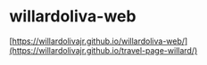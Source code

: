 # willardoliva-web
[https://willardolivajr.github.io/willardoliva-web/](https://willardolivajr.github.io/travel-page-willard/)
